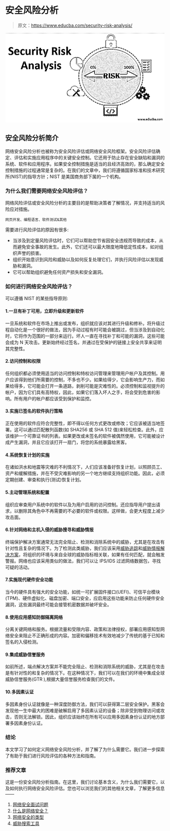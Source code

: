 # 安全风险分析

> 原文：<https://www.educba.com/security-risk-analysis/>

![security risk anaylsis](img/289cd1696e5bf6c0167b11146d5a6493.png)



## 安全风险分析简介

网络安全风险分析也被称为安全风险评估或网络安全风险框架。安全风险评估确定、评估和实施应用程序中的关键安全控制。它还用于防止存在安全缺陷和漏洞的系统、软件和应用程序。如果安全控制措施是适当的且经济高效的，那么确定安全控制措施的过程通常是复杂的。在我们的文章中，我们将遵循国家标准和技术研究所(NIST)的指导方针；NIST 是美国商务部下属的一个机构。

### 为什么我们需要网络安全风险评估？

网络风险评估或安全风险分析的主要目的是帮助决策者了解情况，并支持适当的风险应对措施。

<small>网页开发、编程语言、软件测试&其他</small>

需要进行风险评估的原因有很多:

*   当涉及到定量风险评估时，它们可以帮助您节省因安全违规而导致的成本，从而避免安全事故的发生。此外，它们还可以最大限度地降低定性成本，如对组织声誉的损害。
*   组织开始意识到风险和威胁以及如何反复处理它们，并执行风险评估以发现威胁和漏洞。
*   它可以帮助组织避免任何资产损失和安全漏洞。

### 如何进行网络安全风险评估？

可以遵循 NIST 的某些指导原则:

#### 1.一旦有补丁可用，立即升级和更新软件

一旦系统和软件在市场上推出或发布，组织就应该对其进行升级和修补。将升级过程自动化是一个很好的做法，因为手动过程有时可能会被跳过，但当涉及到自动化时，它将作为范围的一部分来运行。坏人一直在寻找补丁和可能的漏洞，这些可能会成为 N 天攻击。更新始终经过签名，并通过在受保护的链接上安全共享来证明其完整性。

#### 2.访问控制和权限

任何组织都必须使用适当的访问控制和特权访问管理来管理用户帐户及其控制。用户应该得到他们所需要的控制，不多也不少。如果给得少，它会影响生产力，而如果给得多，它可能会打开一条道路，剥削可能是灾难性的。必须控制和监视提升的帐户，因为它们具有高特权，因此，如果它们落入坏人之手，将会受到危害的影响。所有用户的帐户都应该受到保护和监控。

#### 3.实施已签名的软件执行策略

正在使用的软件应符合完整性，即不得以任何方式更改或修改；它应该被适当地签署。这可以通过匹配散列函数(如 SHA256 或 SHA 512 值)来轻松检查。此外，应该维护一个可靠证书的列表。如果更改或未签名的软件被偶然使用，它可能被设计成产生漏洞，并且它应该打开一扇门，将您的系统暴露给黑客。

#### 4.系统恢复计划的实施

在诸如洪水和地震等灾难的不利情况下，人们应该准备好恢复计划，以照顾员工、资产和缓解措施，并在不受灾难影响的另一个地方继续支持组织功能。因此，必须定期创建、审查和执行(测试)恢复计划。

#### 5.主动管理系统和配置

组织应审查用户系统中的软件以及为用户启用的访问控制。还应指导用户提出请求，以删除其角色中不再需要的不必要的软件或权限。这样做，会更大程度上减少攻击面。

#### 6.针对网络和主机入侵的威胁搜寻和威胁情报

终端保护解决方案通常无法完全阻止、检测和消除系统中的威胁，尤其是在攻击有针对性且复杂的情况下。为了检测此类威胁，我们应该采用[威胁追踪](https://www.educba.com/threat-hunting/)和[威胁情报解决方案](https://www.educba.com/threat-intelligence/)，将组织的环境与来自全球的威胁指标相关联，如果有任何匹配，就会触发警报。网络也应该采用类似的做法，我们可以让 IPS/IDS 过滤网络数据包，寻找可疑的活动。

#### 7.实施现代硬件安全功能

当今的硬件具有强大的安全功能，如统一可扩展固件接口(UEFI)、可信平台模块(TPM)、硬件虚拟化、磁盘加密、端口安全，应启用这些功能来防止任何硬件安全漏洞，这些漏洞最终可能会接管机密数据并破坏安全。

#### 8.使用应用感知防御隔离网络

分离关键网络和服务。根据流量和受限内容、政策和法律授权，部署应用感知型网络安全来阻止不正确形成的内容。加密和偏移技术有效地减少了传统的基于已知和签名的入侵检测。

#### 9.集成威胁信誉服务

如前所述，端点解决方案并不能完全阻止、检测和消除系统的威胁，尤其是在攻击是有针对性的和复杂的情况下。在这种情况下，我们可以在我们的环境中集成全球威胁信誉服务(GTR ),根据大量信誉服务检查我们的文件。

#### 10.多因素认证

多因素身份认证就像是一种深度防御方法，我们可以获得第二层安全保护。黑客会发现他一生中最大的困难是破解启用了多因素认证的设备；除非受到物理访问或攻击，否则无法解锁。因此，组织应该始终在所有可以应用多因素身份认证的地方部署多因素身份认证。

### 结论

本文学习了如何定义网络安全风险分析，并了解了为什么需要它。我们进一步探索了有助于我们进行风险评估的各种方法和指南。

### 推荐文章

这是一份安全风险分析指南。在这里，我们讨论基本含义，为什么我们需要它，以及如何执行网络安全风险评估。您也可以浏览我们的其他相关文章，了解更多信息——

1.  [网络安全面试问题](https://www.educba.com/cyber-security-interview-questions/)
2.  [什么是网络安全？](https://www.educba.com/what-is-network-security/)
3.  [网络安全的类型](https://www.educba.com/types-of-cyber-security/)
4.  [威胁搜索工具](https://www.educba.com/threat-hunting-tools/)






